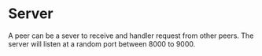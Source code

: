 # Server
A peer can be a sever to receive and handler request from other peers. The server will listen at a random port between 8000 to 9000. 